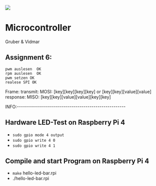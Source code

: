 ![](https://media.giphy.com/media/NTur7XlVDUdqM/giphy.gif)

# Microcontroller 

Gruber & Vidmar

## Assignment 6:

	pwm auslesen  OK
	rpm auslesen  OK
	pwm setzen OK
	realese SPI OK
	
Frame:
transmit:
	MOSI: 	[key][key][key][key]
	or	   	[key][key][value][value]
response:
	MISO: 	[key][key][value][value][key][key]


INFO:------------------------------------------------------
## Hardware LED-Test on Raspberry Pi 4
	
- `sudo gpio mode 4 output`
- `sudo gpio write 4 0`
- `sudo gpio write 4 1`

## Compile and start Program on Raspberry Pi 4

- `make` hello-led-bar.rpi
- ./hello-led-bar.rpi



